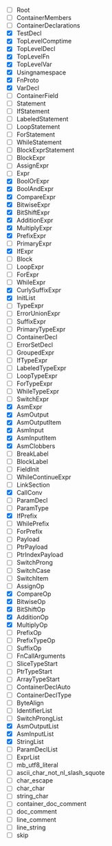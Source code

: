 - [ ] Root
- [ ] ContainerMembers
- [ ] ContainerDeclarations
- [x] TestDecl
- [x] TopLevelComptime
- [x] TopLevelDecl
- [x] TopLevelFn
- [x] TopLevelVar
- [x] Usingnamespace
- [x] FnProto
- [x] VarDecl
- [ ] ContainerField
- [ ] Statement
- [ ] IfStatement
- [ ] LabeledStatement
- [ ] LoopStatement
- [ ] ForStatement
- [ ] WhileStatement
- [ ] BlockExprStatement
- [ ] BlockExpr
- [ ] AssignExpr
- [ ] Expr
- [x] BoolOrExpr
- [x] BoolAndExpr
- [x] CompareExpr
- [x] BitwiseExpr
- [x] BitShiftExpr
- [x] AdditionExpr
- [x] MultiplyExpr
- [x] PrefixExpr
- [ ] PrimaryExpr
- [x] IfExpr
- [ ] Block
- [ ] LoopExpr
- [ ] ForExpr
- [ ] WhileExpr
- [x] CurlySuffixExpr
- [x] InitList
- [ ] TypeExpr
- [ ] ErrorUnionExpr
- [ ] SuffixExpr
- [ ] PrimaryTypeExpr
- [ ] ContainerDecl
- [ ] ErrorSetDecl
- [ ] GroupedExpr
- [ ] IfTypeExpr
- [ ] LabeledTypeExpr
- [ ] LoopTypeExpr
- [ ] ForTypeExpr
- [ ] WhileTypeExpr
- [ ] SwitchExpr
- [x] AsmExpr
- [x] AsmOutput
- [x] AsmOutputItem
- [x] AsmInput
- [x] AsmInputItem
- [x] AsmClobbers
- [ ] BreakLabel
- [ ] BlockLabel
- [ ] FieldInit
- [ ] WhileContinueExpr
- [ ] LinkSection
- [x] CallConv
- [ ] ParamDecl
- [ ] ParamType
- [x] IfPrefix
- [ ] WhilePrefix
- [ ] ForPrefix
- [ ] Payload
- [ ] PtrPayload
- [ ] PtrIndexPayload
- [ ] SwitchProng
- [ ] SwitchCase
- [ ] SwitchItem
- [ ] AssignOp
- [x] CompareOp
- [x] BitwiseOp
- [x] BitShiftOp
- [x] AdditionOp
- [x] MultiplyOp
- [ ] PrefixOp
- [ ] PrefixTypeOp
- [ ] SuffixOp
- [ ] FnCallArguments
- [ ] SliceTypeStart
- [ ] PtrTypeStart
- [ ] ArrayTypeStart
- [ ] ContainerDeclAuto
- [ ] ContainerDeclType
- [ ] ByteAlign
- [ ] IdentifierList
- [ ] SwitchProngList
- [x] AsmOutputList
- [x] AsmInputList
- [x] StringList
- [ ] ParamDeclList
- [ ] ExprList
- [ ] mb_utf8_literal
- [ ] ascii_char_not_nl_slash_squote
- [ ] char_escape
- [ ] char_char
- [ ] string_char
- [ ] container_doc_comment
- [ ] doc_comment
- [ ] line_comment
- [ ] line_string
- [ ] skip